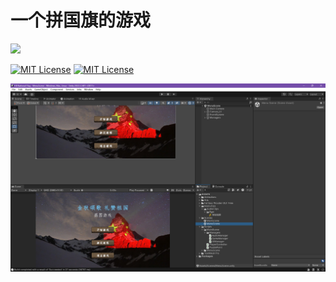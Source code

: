 # 一个拼国旗的游戏

[![](https://starry-trace-sky-moe-counter.vercel.app/get/@Fill-National-Flag?theme=rule34)](https://github.com/StarrySky-skyler/Fill-National-Flag)

[![MIT License](https://img.shields.io/badge/LICENSE-MIT-green.svg?style=for-the-badge)](https://github.com/StarrySky-skyler/Fill-National-Flag/blob/main/LICENSE)
[![MIT License](https://img.shields.io/badge/Game_Engine-Unity2022.3.34f1-blue.svg?style=for-the-badge)](#)

[![游戏演示](cover.png)](#)
